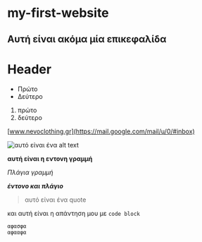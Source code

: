 # my-first-website

## Αυτή είναι ακόμα μία επικεφαλίδα

<h1> Header </h1>

- Πρώτο 
- Δεύτερο 

1. πρώτο
2. δεύτερο
   

[www.nevoclothing.gr](https://mail.google.com/mail/u/0/#inbox)

![αυτό είναι ένα alt text](https://upload.wikimedia.org/wikipedia/el/archive/5/52/20231129191207%21PAOK_FC_%282013_logo%29.png)

**αυτή είναι η εντονη γραμμή**

*Πλάγια γραμμή*

***έντονο και πλάγιο***
>αυτό είναι ένα quote

και αυτή είναι η απάντηση μου με `code block`

```αυτός ο
αφασφα
αφααφα
```
